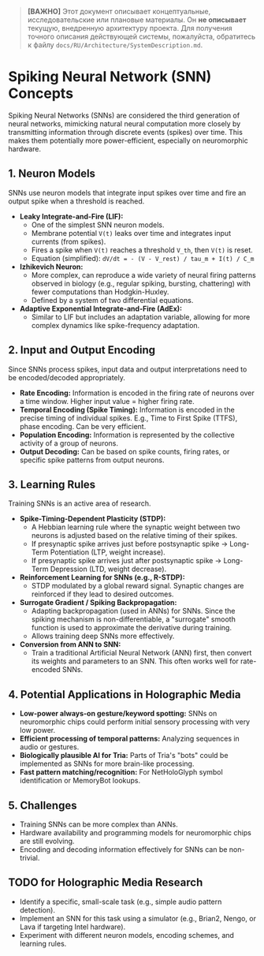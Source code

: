 > **[ВАЖНО]** Этот документ описывает концептуальные, исследовательские или плановые материалы. Он **не описывает** текущую, внедренную архитектуру проекта. Для получения точного описания действующей системы, пожалуйста, обратитесь к файлу `docs/RU/Architecture/SystemDescription.md`.

<!-- File: research/neuromorphic/spiking_nn_concepts.md -->
<!-- Purpose: Notes on Spiking Neural Network (SNN) models and their potential applications. -->
<!-- Key Future Dependencies: Neuromorphic hardware or simulators. -->
<!-- Main Future Exports/API: N/A (Documentation). -->
<!-- Link to Legacy Logic (if applicable): N/A. -->
<!-- Intended Technology Stack: Markdown. -->
<!-- TODO: Compare different SNN neuron models (LIF, Izhikevich, etc.). -->
<!-- TODO: Document learning rules for SNNs (STDP, R-STDP, surrogate gradient). -->
<!-- TODO: Outline input/output encoding methods for SNNs. -->

# Spiking Neural Network (SNN) Concepts

Spiking Neural Networks (SNNs) are considered the third generation of neural networks,
mimicking natural neural computation more closely by transmitting information through
discrete events (spikes) over time. This makes them potentially more power-efficient,
especially on neuromorphic hardware.

## 1. Neuron Models
SNNs use neuron models that integrate input spikes over time and fire an output spike when a threshold is reached.

-   **Leaky Integrate-and-Fire (LIF):**
    -   One of the simplest SNN neuron models.
    -   Membrane potential `V(t)` leaks over time and integrates input currents (from spikes).
    -   Fires a spike when `V(t)` reaches a threshold `V_th`, then `V(t)` is reset.
    -   Equation (simplified): `dV/dt = - (V - V_rest) / tau_m + I(t) / C_m`
-   **Izhikevich Neuron:**
    -   More complex, can reproduce a wide variety of neural firing patterns observed in biology (e.g., regular spiking, bursting, chattering) with fewer computations than Hodgkin-Huxley.
    -   Defined by a system of two differential equations.
-   **Adaptive Exponential Integrate-and-Fire (AdEx):**
    -   Similar to LIF but includes an adaptation variable, allowing for more complex dynamics like spike-frequency adaptation.

## 2. Input and Output Encoding
Since SNNs process spikes, input data and output interpretations need to be encoded/decoded appropriately.

-   **Rate Encoding:** Information is encoded in the firing rate of neurons over a time window. Higher input value = higher firing rate.
-   **Temporal Encoding (Spike Timing):** Information is encoded in the precise timing of individual spikes. E.g., Time to First Spike (TTFS), phase encoding. Can be very efficient.
-   **Population Encoding:** Information is represented by the collective activity of a group of neurons.
-   **Output Decoding:** Can be based on spike counts, firing rates, or specific spike patterns from output neurons.

## 3. Learning Rules
Training SNNs is an active area of research.

-   **Spike-Timing-Dependent Plasticity (STDP):**
    -   A Hebbian learning rule where the synaptic weight between two neurons is adjusted based on the relative timing of their spikes.
    -   If presynaptic spike arrives just before postsynaptic spike -> Long-Term Potentiation (LTP, weight increase).
    -   If presynaptic spike arrives just after postsynaptic spike -> Long-Term Depression (LTD, weight decrease).
-   **Reinforcement Learning for SNNs (e.g., R-STDP):**
    -   STDP modulated by a global reward signal. Synaptic changes are reinforced if they lead to desired outcomes.
-   **Surrogate Gradient / Spiking Backpropagation:**
    -   Adapting backpropagation (used in ANNs) for SNNs. Since the spiking mechanism is non-differentiable, a "surrogate" smooth function is used to approximate the derivative during training.
    -   Allows training deep SNNs more effectively.
-   **Conversion from ANN to SNN:**
    -   Train a traditional Artificial Neural Network (ANN) first, then convert its weights and parameters to an SNN. This often works well for rate-encoded SNNs.

## 4. Potential Applications in Holographic Media
-   **Low-power always-on gesture/keyword spotting:** SNNs on neuromorphic chips could perform initial sensory processing with very low power.
-   **Efficient processing of temporal patterns:** Analyzing sequences in audio or gestures.
-   **Biologically plausible AI for Tria:** Parts of Tria's "bots" could be implemented as SNNs for more brain-like processing.
-   **Fast pattern matching/recognition:** For NetHoloGlyph symbol identification or MemoryBot lookups.

## 5. Challenges
-   Training SNNs can be more complex than ANNs.
-   Hardware availability and programming models for neuromorphic chips are still evolving.
-   Encoding and decoding information effectively for SNNs can be non-trivial.

## TODO for Holographic Media Research
- Identify a specific, small-scale task (e.g., simple audio pattern detection).
- Implement an SNN for this task using a simulator (e.g., Brian2, Nengo, or Lava if targeting Intel hardware).
- Experiment with different neuron models, encoding schemes, and learning rules.
